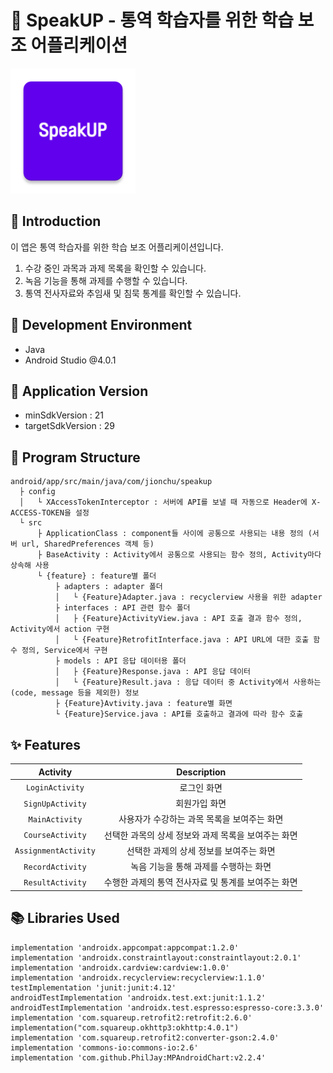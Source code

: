 # :loudspeaker: SpeakUP - 통역 학습자를 위한 학습 보조 어플리케이션
<img alt="Logo" src="app/src/main/res/mipmap-xxxhdpi/ic_launcher.png" width="200">

## :wave: Introduction
이 앱은 통역 학습자를 위한 학습 보조 어플리케이션입니다.
1. 수강 중인 과목과 과제 목록을 확인할 수 있습니다.
2. 녹음 기능을 통해 과제를 수행할 수 있습니다.
3. 통역 전사자료와 추임새 및 침묵 통계를 확인할 수 있습니다.

## :hammer: Development Environment
- Java
- Android Studio @4.0.1

## :bookmark: Application Version
- minSdkVersion : 21
- targetSdkVersion : 29

## :art: Program Structure
```
android/app/src/main/java/com/jionchu/speakup
  ├ config
  │   └ XAccessTokenInterceptor : 서버에 API를 보낼 때 자동으로 Header에 X-ACCESS-TOKEN을 설정
  └ src
      ├ ApplicationClass : component들 사이에 공통으로 사용되는 내용 정의 (서버 url, SharedPreferences 객체 등)
      ├ BaseActivity : Activity에서 공통으로 사용되는 함수 정의, Activity마다 상속해 사용
      └ {feature} : feature별 폴더
          ├ adapters : adapter 폴더
          │   └ {Feature}Adapter.java : recyclerview 사용을 위한 adapter
          ├ interfaces : API 관련 함수 폴더
          │   ├ {Feature}ActivityView.java : API 호출 결과 함수 정의, Activity에서 action 구현
          │   └ {Feature}RetrofitInterface.java : API URL에 대한 호출 함수 정의, Service에서 구현
          ├ models : API 응답 데이터용 폴더
          │   ├ {Feature}Response.java : API 응답 데이터
          │   └ {Feature}Result.java : 응답 데이터 중 Activity에서 사용하는 (code, message 등을 제외한) 정보
          ├ {Feature}Avtivity.java : feature별 화면
          └ {Feature}Service.java : API를 호출하고 결과에 따라 함수 호출
```

## :sparkles: Features
|         Activity         |                          Description                           |
| :----------------------: | :------------------------------------------------------------: |
|     `LoginActivity`      |                          로그인 화면                           |
|     `SignUpActivity`     |                         회원가입 화면                          |
|      `MainActivity`      |           사용자가 수강하는 과목 목록을 보여주는 화면           |
|     `CourseActivity`     |       선택한 과목의 상세 정보와 과제 목록을 보여주는 화면       |
|   `AssignmentActivity`   |             선택한 과제의 상세 정보를 보여주는 화면             |
|     `RecordActivity`     |              녹음 기능을 통해 과제를 수행하는 화면              |
|     `ResultActivity`     |       수행한 과제의 통역 전사자료 및 통계를 보여주는 화면        |

## :books: Libraries Used
```
implementation 'androidx.appcompat:appcompat:1.2.0'
implementation 'androidx.constraintlayout:constraintlayout:2.0.1'
implementation 'androidx.cardview:cardview:1.0.0'
implementation 'androidx.recyclerview:recyclerview:1.1.0'
testImplementation 'junit:junit:4.12'
androidTestImplementation 'androidx.test.ext:junit:1.1.2'
androidTestImplementation 'androidx.test.espresso:espresso-core:3.3.0'
implementation 'com.squareup.retrofit2:retrofit:2.6.0'
implementation("com.squareup.okhttp3:okhttp:4.0.1")
implementation 'com.squareup.retrofit2:converter-gson:2.4.0'
implementation 'commons-io:commons-io:2.6'
implementation 'com.github.PhilJay:MPAndroidChart:v2.2.4'
```
